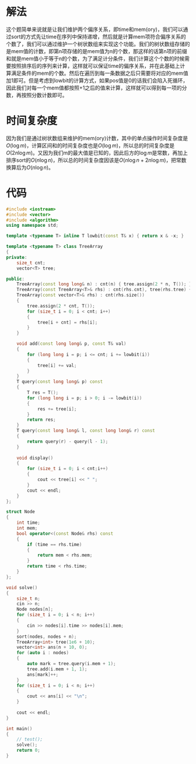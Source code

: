 ﻿# 解法

这个题简单来说就是让我们维护两个偏序关系，即time和mem(ory)，我们可以通过sort的方式先让time在序列中保持递增，然后就是计算mem项符合偏序关系的个数了，我们可以通过维护一个树状数组来实现这个功能。我们的树状数组存储的是mem值的计数，即第n项存储的是mem值为n的个数，那这样的话第n项的前缀和就是mem值小于等于n的个数，为了满足计分条件，我们计算这个个数的时候需要按照排序后的序列来计算，这样就可以保证time的偏序关系，并在此基础上计算满足条件的mem的个数。然后在遍历到每一条数据之后只需要将对应的mem值加1即可。但是考虑到lowbit的计算方式，如果pos值是0的话我们会陷入死循环，因此我们对每一个mem值都按照+1之后的值来计算，这样就可以得到每一项的分数，再按照分数计数即可。

# 时间复杂度

因为我们是通过树状数组来维护的mem(ory)计数，其中的单点操作时间复杂度是$O(\log m)$，计算区间和的时间复杂度也是$O(\log m)$，所以总的时间复杂度是$O(2n\log m)$。又因为我们m的最大值是已知的，因此后方的$\log m$是常数，再加上排序sort的$O(n\log n)$，所以总的时间复杂度因该是$O(n\log n + 2n\log m)$，把常数换算后为$O(n\log n)$。

# 代码
```cpp
#include <iostream>
#include <vector>
#include <algorithm>
using namespace std;

template <typename T> inline T lowbit(const T& x) { return x & -x; }

template <typename T> class TreeArray
{
private:
    size_t cnt;
    vector<T> tree;

public:
    TreeArray(const long long& n) : cnt(n) { tree.assign(2 * n, T()); }
    TreeArray(const TreeArray<T>& rhs) : cnt(rhs.cnt), tree(rhs.tree) {}
    TreeArray(const vector<T>& rhs) : cnt(rhs.size())
    {
        tree.assign(2 * cnt, T());
        for (size_t i = 0; i < cnt; i++)
        {
            tree[i + cnt] = rhs[i];
        }
    }

    void add(const long long& p, const T& val)
    {
        for (long long i = p; i <= cnt; i += lowbit(i))
        {
            tree[i] += val;
        }
    }
    T query(const long long& p) const
    {
        T res = T();
        for (long long i = p; i > 0; i -= lowbit(i))
        {
            res += tree[i];
        }
        return res;
    }
    T query(const long long& l, const long long& r) const
    {
        return query(r) - query(l - 1);
    }
    
    void display()
    {
        for (size_t i = 0; i < cnt;i++)
        {
            cout << tree[i] << " ";
        }
        cout << endl;
    }
};

struct Node
{
    int time;
    int mem;
    bool operator<(const Node& rhs) const
    {
        if (time == rhs.time)
        {            
            return mem < rhs.mem;
        }
        return time < rhs.time;
    }
};

void solve()
{
    size_t n;
    cin >> n;
    Node nodes[n];
    for (size_t i = 0; i < n; i++)
    {
        cin >> nodes[i].time >> nodes[i].mem;
    }
    sort(nodes, nodes + n);
    TreeArray<int> tree(1e6 + 10);
    vector<int> ans(n + 10, 0);
    for (auto i : nodes)
    {
        auto mark = tree.query(i.mem + 1);
        tree.add(i.mem + 1, 1);
        ans[mark]++;
    }
    for (size_t i = 0; i < n; i++)
    {
        cout << ans[i] << "\n";
    }
    
    cout << endl;
}

int main()
{
    // test();
    solve();
    return 0;
}
```
